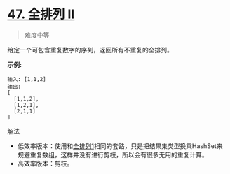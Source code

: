 # [47. 全排列 II](https://leetcode-cn.com/problems/permutations-ii/)

> 难度中等

给定一个可包含重复数字的序列，返回所有不重复的全排列。

**示例:**

```
输入: [1,1,2]
输出:
[
  [1,1,2],
  [1,2,1],
  [2,1,1]
]
```



解法

- 低效率版本：使用和[全排列1](https://github.com/ogugugugugua/Java-Notes/tree/fe5d8f27ae9ed189b7095ff058e82ed2dfb2c858/code/leetcode/%E5%85%A8%E6%8E%92%E5%88%97)相同的套路，只是把结果集类型换乘HashSet来规避重复数组，这样并没有进行剪枝，所以会有很多无用的重复计算。
- 高效率版本：剪枝。

